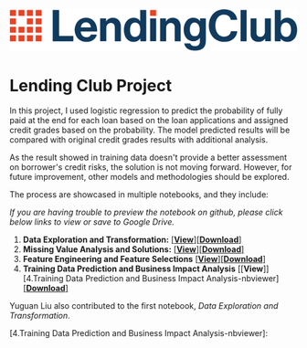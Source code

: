 ![Lending Club Logo]
# Lending Club Project

In this project, I used logistic regression to predict the probability of fully paid at the end for each loan based on the loan applications and assigned credit grades based on the probability. The model predicted results will be compared with original credit grades results with additional analysis.

As the result showed in training data doesn't provide a better assessment on borrower's credit risks, the solution is not moving forward. However, for future improvement, other models and methodologies should be explored.

The process are showcased in multiple notebooks, and they include:

*If you are having trouble to preview the notebook on github, please click below links to view or save to Google Drive.*

1. **Data Exploration and Transformation:** [[**View**]][1.Data Exploration and Transformation-nbviewer][[**Download**]][1.Data Exploration and Transformation-Google Colab]
2. **Missing Value Analysis and Solutions:** [[**View**]][2.Missing Value Analysis and Solutions-nbviewer][[**Download**]][2.Missing Value Analysis and Solutions-Google Colab]
3. **Feature Engineering and Feature Selections** [[**View**]][3.Feature Engineering and Feature Selections-nbviewer][[**Download**]][3.Feature Engineering and Feature Selections-Google Colab]
4. **Training Data Prediction and Business Impact Analysis** [[**View**]][4.Training Data Prediction and Business Impact Analysis-nbviewer][[**Download**]][4.Training Data Prediction and Business Impact Analysis-Google Colab]


Yuguan Liu also contributed to the first notebook, *Data Exploration and Transformation*.

[1.Data Exploration and Transformation-nbviewer]:
https://nbviewer.jupyter.org/github/Junweiw/LendingClub/blob/master/1.%20Data%20Exploration%20%26%20Transformation.ipynb
[1.Data Exploration and Transformation-Google Colab]: 
https://colab.research.google.com/github/Junweiw/LendingClub/blob/master/1.%20Data%20Exploration%20%26%20Transformation.ipynb
[2.Missing Value Analysis and Solutions-nbviewer]:
https://nbviewer.jupyter.org/github/Junweiw/LendingClub/blob/master/2.%20Missing%20Value%20Analysis%20and%20Solutions.ipynb
[2.Missing Value Analysis and Solutions-Google Colab]: 
https://colab.research.google.com/github/Junweiw/LendingClub/blob/master/2.%20Missing%20Value%20Analysis%20and%20Solutions.ipynb
[3.Feature Engineering and Feature Selections-nbviewer]:
https://nbviewer.jupyter.org/github/Junweiw/LendingClub/blob/master/3.%20Feature%20Engineering%20%26%20Feature%20Selections.ipynb
[3.Feature Engineering and Feature Selections-Google Colab]:
https://colab.research.google.com/github/Junweiw/LendingClub/blob/master/3.%20Feature%20Engineering%20%26%20Feature%20Selections.ipynb
[4.Training Data Prediction and Business Impact Analysis-nbviewer]:

[4.Training Data Prediction and Business Impact Analysis-Google Colab]:
https://colab.research.google.com/drive/1tduXlHsLBv-hVefauqvJcUe0dDymOvvq#scrollTo=r_T-vYwZiUqH

[Lending Club Logo]: https://github.com/Junweiw/LendingClub/blob/master/Lending%20Club%20Logo.jpg
